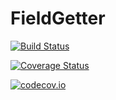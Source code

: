 # FieldGetter

[![Build Status](https://travis-ci.org/baggepinnen/FieldGetter.jl.svg?branch=master)](https://travis-ci.org/baggepinnen/FieldGetter.jl)

[![Coverage Status](https://coveralls.io/repos/baggepinnen/FieldGetter.jl/badge.svg?branch=master&service=github)](https://coveralls.io/github/baggepinnen/FieldGetter.jl?branch=master)

[![codecov.io](http://codecov.io/github/baggepinnen/FieldGetter.jl/coverage.svg?branch=master)](http://codecov.io/github/baggepinnen/FieldGetter.jl?branch=master)
